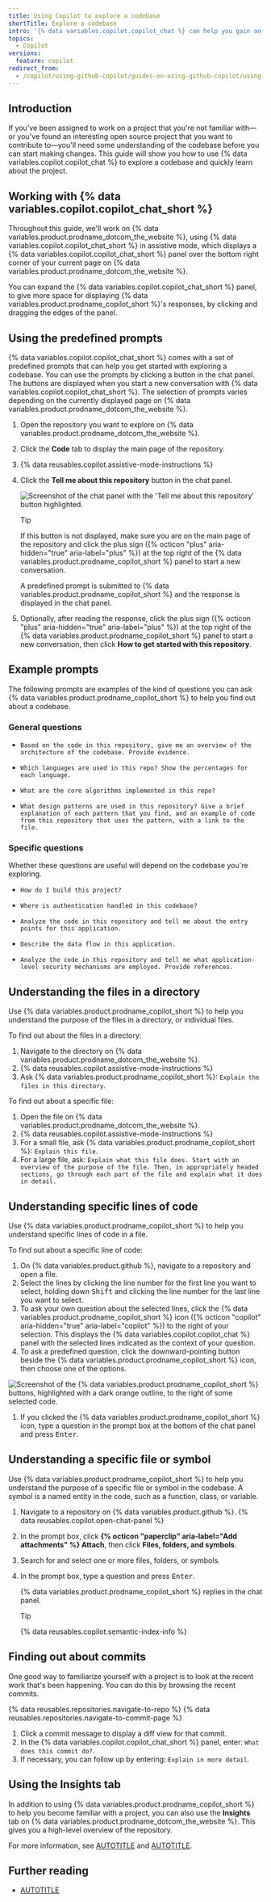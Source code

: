 ```yaml
---
title: Using Copilot to explore a codebase
shortTitle: Explore a codebase
intro: '{% data variables.copilot.copilot_chat %} can help you gain an understanding of the content, structure, and functionality of a codebase.'
topics:
  - Copilot
versions:
  feature: copilot
redirect_from:
  - /copilot/using-github-copilot/guides-on-using-github-copilot/using-copilot-to-explore-a-codebase
---
```


## Introduction

If you've been assigned to work on a project that you're not familiar with—or you've found an interesting open source project that you want to contribute to—you'll need some understanding of the codebase before you can start making changes. This guide will show you how to use {% data variables.copilot.copilot_chat %} to explore a codebase and quickly learn about the project.

## Working with {% data variables.copilot.copilot_chat_short %}

Throughout this guide, we'll work on {% data variables.product.prodname_dotcom_the_website %}, using {% data variables.copilot.copilot_chat_short %} in assistive mode, which displays a {% data variables.copilot.copilot_chat_short %} panel over the bottom right corner of your current page on {% data variables.product.prodname_dotcom_the_website %}.

You can expand the {% data variables.copilot.copilot_chat_short %} panel, to give more space for displaying {% data variables.product.prodname_copilot_short %}'s responses, by clicking and dragging the edges of the panel.

## Using the predefined prompts

{% data variables.copilot.copilot_chat_short %} comes with a set of predefined prompts that can help you get started with exploring a codebase. You can use the prompts by clicking a button in the chat panel. The buttons are displayed when you start a new conversation with {% data variables.copilot.copilot_chat_short %}. The selection of prompts varies depending on the currently displayed page on {% data variables.product.prodname_dotcom_the_website %}.

1. Open the repository you want to explore on {% data variables.product.prodname_dotcom_the_website %}.
1. Click the **Code** tab to display the main page of the repository.
1. {% data reusables.copilot.assistive-mode-instructions %}
1. Click the **Tell me about this repository** button in the chat panel.

   ![Screenshot of the chat panel with the 'Tell me about this repository' button highlighted.](/assets/images/help/copilot/tell-me-about-repo.png)

   > [!TIP]
   > If this button is not displayed, make sure you are on the main page of the repository and click the plus sign ({% octicon "plus" aria-hidden="true" aria-label="plus" %}) at the top right of the {% data variables.product.prodname_copilot_short %} panel to start a new conversation.

   A predefined prompt is submitted to {% data variables.product.prodname_copilot_short %} and the response is displayed in the chat panel.

1. Optionally, after reading the response, click the plus sign ({% octicon "plus" aria-hidden="true" aria-label="plus" %}) at the top right of the {% data variables.product.prodname_copilot_short %} panel to start a new conversation, then click **How to get started with this repository**.

## Example prompts

The following prompts are examples of the kind of questions you can ask {% data variables.product.prodname_copilot_short %} to help you find out about a codebase.

### General questions

<!-- Blank lines left between list items to space out the output slightly. -->

* `Based on the code in this repository, give me an overview of the architecture of the codebase. Provide evidence.`

* `Which languages are used in this repo? Show the percentages for each language.`

* `What are the core algorithms implemented in this repo?`

* `What design patterns are used in this repository? Give a brief explanation of each pattern that you find, and an example of code from this repository that uses the pattern, with a link to the file.`

### Specific questions

Whether these questions are useful will depend on the codebase you're exploring.

* `How do I build this project?`

* `Where is authentication handled in this codebase?`

* `Analyze the code in this repository and tell me about the entry points for this application.`

* `Describe the data flow in this application.`

* `Analyze the code in this repository and tell me what application-level security mechanisms are employed. Provide references.`

## Understanding the files in a directory

Use {% data variables.product.prodname_copilot_short %} to help you understand the purpose of the files in a directory, or individual files.

To find out about the files in a directory:

1. Navigate to the directory on {% data variables.product.prodname_dotcom_the_website %}.
1. {% data reusables.copilot.assistive-mode-instructions %}
1. Ask {% data variables.product.prodname_copilot_short %}: `Explain the files in this directory`.

To find out about a specific file:

1. Open the file on {% data variables.product.prodname_dotcom_the_website %}.
1. {% data reusables.copilot.assistive-mode-instructions %}
1. For a small file, ask {% data variables.product.prodname_copilot_short %}: `Explain this file`.
1. For a large file, ask: `Explain what this file does. Start with an overview of the purpose of the file. Then, in appropriately headed sections, go through each part of the file and explain what it does in detail.`

## Understanding specific lines of code

Use {% data variables.product.prodname_copilot_short %} to help you understand specific lines of code in a file.

To find out about a specific line of code:

1. On {% data variables.product.github %}, navigate to a repository and open a file.
1. Select the lines by clicking the line number for the first line you want to select, holding down <kbd>Shift</kbd> and clicking the line number for the last line you want to select.
1. To ask your own question about the selected lines, click the {% data variables.product.prodname_copilot_short %} icon ({% octicon "copilot" aria-hidden="true" aria-label="copilot" %}) to the right of your selection.
  This displays the {% data variables.copilot.copilot_chat %} panel with the selected lines indicated as the context of your question.
1. To ask a predefined question, click the downward-pointing button beside the {% data variables.product.prodname_copilot_short %} icon, then choose one of the options.

![Screenshot of the {% data variables.product.prodname_copilot_short %} buttons, highlighted with a dark orange outline, to the right of some selected code.](/assets/images/help/copilot/copilot-buttons-inline-code.png)

1. If you clicked the {% data variables.product.prodname_copilot_short %} icon, type a question in the prompt box at the bottom of the chat panel and press <kbd>Enter</kbd>.

## Understanding a specific file or symbol

Use {% data variables.product.prodname_copilot_short %} to help you understand the purpose of a specific file or symbol in the codebase. A symbol is a named entity in the code, such as a function, class, or variable.

1. Navigate to a repository on {% data variables.product.github %}.
{% data reusables.copilot.open-chat-panel %}
1. In the prompt box, click **{% octicon "paperclip" aria-label="Add attachments" %} Attach**, then click **Files, folders, and symbols**.
1. Search for and select one or more files, folders, or symbols.
1. In the prompt box, type a question and press <kbd>Enter</kbd>.

   {% data variables.product.prodname_copilot_short %} replies in the chat panel.

   > [!TIP]
   >
   > {% data reusables.copilot.semantic-index-info %}

## Finding out about commits

One good way to familiarize yourself with a project is to look at the recent work that's been happening. You can do this by browsing the recent commits.

{% data reusables.repositories.navigate-to-repo %}
{% data reusables.repositories.navigate-to-commit-page %}
1. Click a commit message to display a diff view for that commit.
1. In the {% data variables.copilot.copilot_chat_short %} panel, enter: `What does this commit do?`.
1. If necessary, you can follow up by entering: `Explain in more detail`.

## Using the Insights tab

In addition to using {% data variables.product.prodname_copilot_short %} to help you become familiar with a project, you can also use the **Insights** tab on {% data variables.product.prodname_dotcom_the_website %}. This gives you a high-level overview of the repository.

For more information, see [AUTOTITLE](/repositories/viewing-activity-and-data-for-your-repository/using-pulse-to-view-a-summary-of-repository-activity) and [AUTOTITLE](/repositories/viewing-activity-and-data-for-your-repository/viewing-a-projects-contributors).

## Further reading

* [AUTOTITLE](/copilot/using-github-copilot/copilot-chat/asking-github-copilot-questions-in-github)

